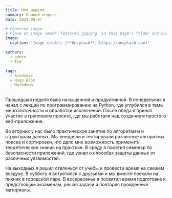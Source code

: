 ```yaml
---
title: Моя неделя
summary: О моей неделе
date: 2024-09-07

# Featured image
# Place an image named `featured.jpg/png` in this page's folder and customize its options here.
image:
  caption: 'Image credit: [**Unsplash**](https://unsplash.com)'

authors:
  - admin
  - Ted

tags:
  - Academic
  - Hugo Blox
  - Markdown
---
```


Прошедшая неделя была насыщенной и продуктивной. В понедельник я начал с лекции по программированию на Python, где углубился в темы многопоточности и обработки исключений. После обеда я принял участие в групповом проекте, где мы работали над созданием простого веб-приложения.

Во вторник у нас было практическое занятие по алгоритмам и структурам данных. Мы внедряли и тестировали различные алгоритмы поиска и сортировки, что дало мне возможность применить теоретические знания на практике. В среду я посетил семинар по безопасности приложений, где узнал о способах защиты данных от различных уязвимостей.

На выходных я решил отвлечься от учебы и провести время на свежем воздухе. В субботу я встретился с друзьями и мы вместе поехали на пикник в городской парк. В воскресенье я посвятил время подготовке к предстоящим экзаменам, решая задачи и повторяя пройденные материалы.
